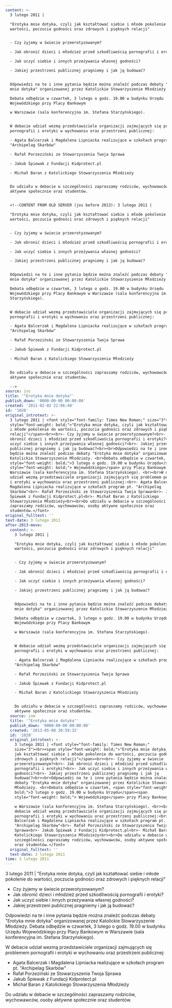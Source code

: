 ```yaml
---
content: >-
  3 lutego 2011 | 

  "Erotyka mnie dotyka, czyli jak kształtować siebie i młode pokolenie do
  wartości, poczucia godności oraz zdrowych i pięknych relacji"


  - Czy żyjemy w świecie przeerotyzowanym?

  - Jak obronić dzieci i młodzież przed szkodliwością pornografii i erotyki?

  - Jak uczyć siebie i innych przeżywania własnej godności?

  - Jakiej przestrzeni publicznej pragniemy i jak ją budować?


  Odpowiedzi na te i inne pytania będzie można znaleźć podczas debaty "Erotyka
  mnie dotyka" organizowanej przez Katolickie Stowarzyszenie Młodzieży. 

  Debata odbędzie w czwartek, 3 lutego o godz. 19.00 w budynku Urzędu
  Wojewódzkiego przy Placy Bankowym 

  w Warszawie (sala konferencyjna im. Stefana Starzyńskiego). 


  W debacie udział wezmą przedstawiciele organizacji zajmujących się problemem
  pornografii i erotyki w wychowaniu oraz przestrzeni publicznej:

  - Agata Balcerzak i Magdalena Lipniacka realizujące w szkołach program pt.
  "Archipelag Skarbów"

  - Rafał Porzeziński ze Stowarzyszenia Twoja Sprawa

  - Jakub Śpiewak z Fundacji Kidprotect.pl

  - Michał Baran z Katolickiego Stowarzyszenia Młodzieży


  Do udziału w debacie w szczególności zapraszamy rodziców, wychowawców, osoby
  aktywne społecznie oraz studentów.


  <!--CONTENT FROM OLD SERVER (jos before 2013): 3 lutego 2011 | 

  "Erotyka mnie dotyka, czyli jak kształtować siebie i młode pokolenie do
  wartości, poczucia godności oraz zdrowych i pięknych relacji"


  - Czy żyjemy w świecie przeerotyzowanym?

  - Jak obronić dzieci i młodzież przed szkodliwością pornografii i erotyki?

  - Jak uczyć siebie i innych przeżywania własnej godności?

  - Jakiej przestrzeni publicznej pragniemy i jak ją budować?


  Odpowiedzi na te i inne pytania będzie można znaleźć podczas debaty "Erotyka
  mnie dotyka" organizowanej przez Katolickie Stowarzyszenie Młodzieży. 

  Debata odbędzie w czwartek, 3 lutego o godz. 19.00 w budynku Urzędu
  Wojewódzkiego przy Placy Bankowym w Warszawie (sala konferencyjna im. Stefana
  Starzyńskiego). 


  W debacie udział wezmą przedstawiciele organizacji zajmujących się problemem
  pornografii i erotyki w wychowaniu oraz przestrzeni publicznej:

  - Agata Balcerzak i Magdalena Lipniacka realizujące w szkołach program pt.
  "Archipelag Skarbów"

  - Rafał Porzeziński ze Stowarzyszenia Twoja Sprawa

  - Jakub Śpiewak z Fundacji Kidprotect.pl

  - Michał Baran z Katolickiego Stowarzyszenia Młodzieży


  Do udziału w debacie w szczególności zapraszamy rodziców, wychowawców, osoby
  aktywne społecznie oraz studentów.                  

  -->
source: jos
title: '"Erotyka mnie dotyka"'
publish_down: '0000-00-00 00:00:00'
created: '2011-02-02 22:06:40'
id: '1020'
original_introtext: >-
  3 lutego 2011 | <font style="font-family: Times New Roman;" size="3"><br><span
  style="font-weight: bold;">"Erotyka mnie dotyka, czyli jak kształtować siebie
  i młode pokolenie do wartości, poczucia godności oraz zdrowych i pięknych
  relacji"</span><br><br>- Czy żyjemy w świecie przeerotyzowanym?<br>- Jak
  obronić dzieci i młodzież przed szkodliwością pornografii i erotyki?<br>- Jak
  uczyć siebie i innych przeżywania własnej godności?<br>- Jakiej przestrzeni
  publicznej pragniemy i jak ją budować?<br><br>Odpowiedzi na te i inne pytania
  będzie można znaleźć podczas debaty "Erotyka mnie dotyka" organizowanej przez
  Katolickie Stowarzyszenie Młodzieży. <br>Debata odbędzie w czwartek, <span
  style="font-weight: bold;">3 lutego o godz. 19.00 w budynku Urzędu</span><span
  style="font-weight: bold;"> Wojewódzkiego</span> przy Placy Bankowym w
  Warszawie (sala konferencyjna im. Stefana Starzyńskiego). <br><br>W debacie
  udział wezmą przedstawiciele organizacji zajmujących się problemem pornografii
  i erotyki w wychowaniu oraz przestrzeni publicznej:<br>- Agata Balcerzak i
  Magdalena Lipniacka realizujące w szkołach program pt. "Archipelag
  Skarbów"<br>- Rafał Porzeziński ze Stowarzyszenia Twoja Sprawa<br>- Jakub
  Śpiewak z Fundacji Kidprotect.pl<br>- Michał Baran z Katolickiego
  Stowarzyszenia Młodzieży<br><br>Do udziału w debacie w szczególności
  zapraszamy rodziców, wychowawców, osoby aktywne społecznie oraz
  studentów.</font>                  
original_fulltext: ''
text-date: 3 lutego 2011
after-2013-move:
  content: >-
    3 lutego 2011 | 

    "Erotyka mnie dotyka, czyli jak kształtować siebie i młode pokolenie do
    wartości, poczucia godności oraz zdrowych i pięknych relacji"


    - Czy żyjemy w świecie przeerotyzowanym?

    - Jak obronić dzieci i młodzież przed szkodliwością pornografii i erotyki?

    - Jak uczyć siebie i innych przeżywania własnej godności?

    - Jakiej przestrzeni publicznej pragniemy i jak ją budować?


    Odpowiedzi na te i inne pytania będzie można znaleźć podczas debaty "Erotyka
    mnie dotyka" organizowanej przez Katolickie Stowarzyszenie Młodzieży. 

    Debata odbędzie w czwartek, 3 lutego o godz. 19.00 w budynku Urzędu
    Wojewódzkiego przy Placy Bankowym 

    w Warszawie (sala konferencyjna im. Stefana Starzyńskiego). 


    W debacie udział wezmą przedstawiciele organizacji zajmujących się problemem
    pornografii i erotyki w wychowaniu oraz przestrzeni publicznej:

    - Agata Balcerzak i Magdalena Lipniacka realizujące w szkołach program pt.
    "Archipelag Skarbów"

    - Rafał Porzeziński ze Stowarzyszenia Twoja Sprawa

    - Jakub Śpiewak z Fundacji Kidprotect.pl

    - Michał Baran z Katolickiego Stowarzyszenia Młodzieży


    Do udziału w debacie w szczególności zapraszamy rodziców, wychowawców, osoby
    aktywne społecznie oraz studentów.
  source: jom
  title: '"Erotyka mnie dotyka"'
  publish_down: '0000-00-00 00:00:00'
  created: '2013-05-08 20:59:32'
  id: '1020'
  original_introtext: >-
    3 lutego 2011 | <font style="font-family: Times New Roman;"
    size="3"><br><span style="font-weight: bold;">"Erotyka mnie dotyka, czyli
    jak kształtować siebie i młode pokolenie do wartości, poczucia godności oraz
    zdrowych i pięknych relacji"</span><br><br>- Czy żyjemy w świecie
    przeerotyzowanym?<br>- Jak obronić dzieci i młodzież przed szkodliwością
    pornografii i erotyki?<br>- Jak uczyć siebie i innych przeżywania własnej
    godności?<br>- Jakiej przestrzeni publicznej pragniemy i jak ją
    budować?<br><br>Odpowiedzi na te i inne pytania będzie można znaleźć podczas
    debaty "Erotyka mnie dotyka" organizowanej przez Katolickie Stowarzyszenie
    Młodzieży. <br>Debata odbędzie w czwartek, <span style="font-weight:
    bold;">3 lutego o godz. 19.00 w budynku Urzędu</span><span
    style="font-weight: bold;"> Wojewódzkiego</span> przy Placy Bankowym 

    w Warszawie (sala konferencyjna im. Stefana Starzyńskiego). <br><br>W
    debacie udział wezmą przedstawiciele organizacji zajmujących się problemem
    pornografii i erotyki w wychowaniu oraz przestrzeni publicznej:<br>- Agata
    Balcerzak i Magdalena Lipniacka realizujące w szkołach program pt.
    "Archipelag Skarbów"<br>- Rafał Porzeziński ze Stowarzyszenia Twoja
    Sprawa<br>- Jakub Śpiewak z Fundacji Kidprotect.pl<br>- Michał Baran z
    Katolickiego Stowarzyszenia Młodzieży<br><br>Do udziału w debacie w
    szczególności zapraszamy rodziców, wychowawców, osoby aktywne społecznie
    oraz studentów.</font>
  original_fulltext: ''
  text-date: 3 lutego 2011
time: 3 lutego 2011
---
```

3 lutego 2011 | 
"Erotyka mnie dotyka, czyli jak kształtować siebie i młode pokolenie do wartości, poczucia godności oraz zdrowych i pięknych relacji"

- Czy żyjemy w świecie przeerotyzowanym?
- Jak obronić dzieci i młodzież przed szkodliwością pornografii i erotyki?
- Jak uczyć siebie i innych przeżywania własnej godności?
- Jakiej przestrzeni publicznej pragniemy i jak ją budować?

Odpowiedzi na te i inne pytania będzie można znaleźć podczas debaty "Erotyka mnie dotyka" organizowanej przez Katolickie Stowarzyszenie Młodzieży. 
Debata odbędzie w czwartek, 3 lutego o godz. 19.00 w budynku Urzędu Wojewódzkiego przy Placy Bankowym 
w Warszawie (sala konferencyjna im. Stefana Starzyńskiego). 

W debacie udział wezmą przedstawiciele organizacji zajmujących się problemem pornografii i erotyki w wychowaniu oraz przestrzeni publicznej:
- Agata Balcerzak i Magdalena Lipniacka realizujące w szkołach program pt. "Archipelag Skarbów"
- Rafał Porzeziński ze Stowarzyszenia Twoja Sprawa
- Jakub Śpiewak z Fundacji Kidprotect.pl
- Michał Baran z Katolickiego Stowarzyszenia Młodzieży

Do udziału w debacie w szczególności zapraszamy rodziców, wychowawców, osoby aktywne społecznie oraz studentów.

<!--CONTENT FROM OLD SERVER (jos before 2013): 3 lutego 2011 | 
"Erotyka mnie dotyka, czyli jak kształtować siebie i młode pokolenie do wartości, poczucia godności oraz zdrowych i pięknych relacji"

- Czy żyjemy w świecie przeerotyzowanym?
- Jak obronić dzieci i młodzież przed szkodliwością pornografii i erotyki?
- Jak uczyć siebie i innych przeżywania własnej godności?
- Jakiej przestrzeni publicznej pragniemy i jak ją budować?

Odpowiedzi na te i inne pytania będzie można znaleźć podczas debaty "Erotyka mnie dotyka" organizowanej przez Katolickie Stowarzyszenie Młodzieży. 
Debata odbędzie w czwartek, 3 lutego o godz. 19.00 w budynku Urzędu Wojewódzkiego przy Placy Bankowym w Warszawie (sala konferencyjna im. Stefana Starzyńskiego). 

W debacie udział wezmą przedstawiciele organizacji zajmujących się problemem pornografii i erotyki w wychowaniu oraz przestrzeni publicznej:
- Agata Balcerzak i Magdalena Lipniacka realizujące w szkołach program pt. "Archipelag Skarbów"
- Rafał Porzeziński ze Stowarzyszenia Twoja Sprawa
- Jakub Śpiewak z Fundacji Kidprotect.pl
- Michał Baran z Katolickiego Stowarzyszenia Młodzieży

Do udziału w debacie w szczególności zapraszamy rodziców, wychowawców, osoby aktywne społecznie oraz studentów.                  
-->

<!--{{json:{"created_date":"2011-02-02 22:06:40","publish_down":"0000-00-00 00:00:00","id":"1020"}}}-->
